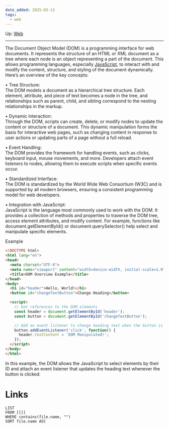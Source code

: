 ```yaml
---
date_added: 2025-03-13
tags:
  - web
---
```

Up: [Web](Web/Web.md)
___
 The Document Object Model (DOM) is a programming interface for web documents. It represents the structure of an HTML or XML document as a tree where each node is an object representing a part of the document. This allows programming languages, especially [JavaScript](JavaScript.md), to interact with and modify the content, structure, and styling of the document dynamically. Here’s an overview of the key concepts:

• Tree Structure:  
The DOM models a document as a hierarchical tree structure. Each element, attribute, and piece of text becomes a node in the tree, and relationships such as parent, child, and sibling correspond to the nesting relationships in the markup.

• Dynamic Interaction:  
Through the DOM, scripts can create, delete, or modify nodes to update the content or structure of a document. This dynamic manipulation forms the basis for interactive web pages, such as changing content in response to user actions or updating parts of a page without a full reload.

• Event Handling:  
The DOM provides the framework for handling events, such as clicks, keyboard input, mouse movements, and more. Developers attach event listeners to nodes, allowing them to execute scripts when specific events occur.

• Standardized Interface:  
The DOM is standardized by the World Wide Web Consortium (W3C) and is supported by all modern browsers, ensuring a consistent programming model for web developers.

• Integration with JavaScript:  
JavaScript is the language most commonly used to work with the DOM. It provides a collection of methods and properties to traverse the DOM tree, access element attributes, and modify content. For example, functions like document.getElementById() or document.querySelector() help select and manipulate specific elements.

Example
```html
<!DOCTYPE html>
<html lang="en">
<head>
  <meta charset="UTF-8">
  <meta name="viewport" content="width=device-width, initial-scale=1.0">
  <title>DOM Overview Example</title>
</head>
<body>
  <h1 id="header">Hello, World!</h1>
  <button id="changeTextButton">Change Heading</button>

  <script>
    // Get references to the DOM elements
    const header = document.getElementById('header');
    const button = document.getElementById('changeTextButton');

    // Add an event listener to change heading text when the button is clicked
    button.addEventListener('click', function() {
      header.textContent = 'DOM Manipulated!';
    });
  </script>
</body>
</html>
```

In this example, the DOM allows the JavaScript to select elements by their ID and attach an event listener that updates the heading text whenever the button is clicked.
# Links
```dataview
LIST
FROM [[]]
WHERE contains(file.name, "")
SORT file.name ASC
```
